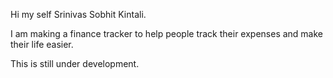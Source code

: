 Hi my self Srinivas Sobhit Kintali.


I am making a finance tracker to help people track their expenses and make their life easier.


This is still under development.